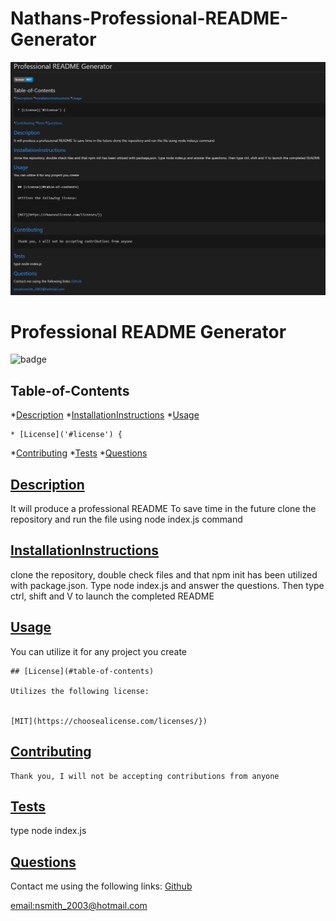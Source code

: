 # Nathans-Professional-README-Generator

![#Nathans Professional README Generator](./utils/Images/Professional%20README%20Generator.jpeg)
# Professional README Generator

  
  ![badge](https://img.shields.io/badge/license-MIT-blue)
  ## Table-of-Contents

  *[Description](#description)
  *[InstallationInstructions](#installationIntructions)
  *[Usage](#usage)
  
    * [License]('#license') {
  *[Contributing](#contributing)
  *[Tests](#tests)
  *[Questions](#questions)

  ## [Description](#table-of-contents)
  It will produce a professional README
  To save time in the future
  clone the repository and run the file using node index.js command
  ## [InstallationInstructions](#table-of-contents)
  clone the repository, double check files and that npm init has been utilized with package.json. Type node index.js and answer the questions. Then   type ctrl, shift and V to launch the completed README 
  ## [Usage](#table-of-contents)
  You can utilize it for any project you create
  
  
    ## [License](#table-of-contents)

    Utilizes the following license:

    
    [MIT](https://choosealicense.com/licenses/})
  ## [Contributing](#table-of-contents)

  
    Thank you, I will not be accepting contributions from anyone
  ## [Tests](#table-of-contents)
  type node index.js 
  ## [Questions](#table-of-contents)
  Contact me using the following links:
  [Github](https://github.com/undefined)

  [email:nsmith_2003@hotmail.com](emailto:nsmith_2003@hotmail.com)

